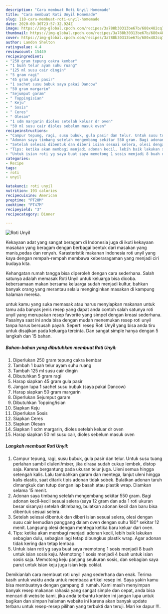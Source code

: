 ```yaml
---
description: "Cara membuat Roti Unyil Homemade"
title: "Cara membuat Roti Unyil Homemade"
slug: 110-cara-membuat-roti-unyil-homemade
date: 2020-09-30T23:57:32.924Z
image: https://img-global.cpcdn.com/recipes/3a788b30313be67b/680x482cq70/roti-unyil-foto-resep-utama.jpg
thumbnail: https://img-global.cpcdn.com/recipes/3a788b30313be67b/680x482cq70/roti-unyil-foto-resep-utama.jpg
cover: https://img-global.cpcdn.com/recipes/3a788b30313be67b/680x482cq70/roti-unyil-foto-resep-utama.jpg
author: Landon Shelton
ratingvalue: 4.4
reviewcount: 15449
recipeingredient:
- "250 gram tepung cakra kembar"
- "1 buah telur ayam suhu ruang"
- "125 ml susu cair dingin"
- "5 gram ragi"
- "45 gram gula pasir"
- "1 sachet susu bubuk saya pakai Dancow"
- "50 gram margarin"
- "Sejumput garam"
- " Toppingisian"
- " Keju"
- " Sosis"
- " Ceres"
- " Olesan"
- "1 sdm margarin dioles setelah keluar dr oven"
- "50 ml susu cair dioles sebelum masuk oven"
recipeinstructions:
- "Campur tepung, ragi, susu bubuk, gula pasir dan telur. Untuk susu tuang perlahan sambil diuleni/mixer, jika dirasa sudah cukup lembek, distop saja. Karena bergantung pada ukuran telur juga. Uleni semua hingga setengah kalis. Lalu tambahkan garam dan mentega, lanjut uleni hingga kalis elastis, saat ditarik tipis adonan tidak sobek. Bulatkan adonan taruh dimangkuk dan tutup dengan lap basah atau plastik wrap. Diamkan selama 15 menit."
- "Adonan saya timbang setelah mengembang sekitar 550 gram. Bagi adonan kecil-kecil sesuai selera (saya 12 gram dan ada 1 roti ukuran besar sisanya) setelah ditimbang, bulatkan adonan kecil dan baru bisa dibentuk sesuai selera."
- "Setelah selesai dibentuk dan diberi isian sesuai selera, olesi dengan susu cair kemudian panggang dalam oven dengan suhu 180° sekitar 12 menit. Langsung olesi dengan mentega ketika baru keluar dari oven."
- "Tips: ketika akan membagi menjadi adonan kecil, lebih baik lakukan sebagian dulu, sebagian lagi tetap dibungkus plastik wrap. Agar adonan tidak kering dan tetap lembap."
- "Untuk isian roti yg saya buat saya memotong 1 sosis menjadi 8 buah untuk isian sosis keju. Memotong 1 sosis menjadi 4 buah untuk isian sosis saja. Memotong keju panjang seukuran sosis, dan sebagian saya parut untuk isian keju juga isian keju coklat."
categories:
- Recipe
tags:
- roti
- unyil

katakunci: roti unyil 
nutrition: 193 calories
recipecuisine: American
preptime: "PT20M"
cooktime: "PT47M"
recipeyield: "3"
recipecategory: Dinner

---
```



![Roti Unyil](https://img-global.cpcdn.com/recipes/3a788b30313be67b/680x482cq70/roti-unyil-foto-resep-utama.jpg)

Kekayaan adat yang sangat beragam di Indonesia juga di ikuti kekayaan masakan yang beragam dengan berbagai bentuk dari masakan yang manis,pedas dan renyah. Karasteristik makanan Indonesia roti unyil yang kaya dengan rempah-rempah membawa keberaragaman yang menjadi ciri budaya kita.


Kehangatan rumah tangga bisa diperoleh dengan cara sederhana. Salah satunya adalah memasak Roti Unyil untuk keluarga bisa dicoba. kebersamaan makan bersama keluarga sudah menjadi kultur, bahkan banyak orang yang merantau selalu menginginkan masakan di kampung halaman mereka.



untuk kamu yang suka memasak atau harus menyiapkan makanan untuk tamu ada banyak jenis resep yang dapat anda contoh salah satunya roti unyil yang merupakan resep favorite yang simpel dengan kreasi sederhana. Pasalnya saat ini anda bisa dengan mudah menemukan resep roti unyil tanpa harus bersusah payah.
Seperti resep Roti Unyil yang bisa anda tiru untuk disajikan pada keluarga tercinta. Dan sangat simple hanya dengan 5 langkah dan 15 bahan.


<!--inarticleads1-->

##### Bahan-bahan yang dibutuhkan membuat Roti Unyil:

1. Diperlukan 250 gram tepung cakra kembar
1. Tambah 1 buah telur ayam suhu ruang
1. Tambah 125 ml susu cair dingin
1. Dibutuhkan 5 gram ragi
1. Harap siapkan 45 gram gula pasir
1. Jangan lupa 1 sachet susu bubuk (saya pakai Dancow)
1. Harap siapkan 50 gram margarin
1. Diperlukan Sejumput garam
1. Dibutuhkan  Topping/isian
1. Siapkan  Keju
1. Diperlukan  Sosis
1. Siapkan  Ceres
1. Siapkan  Olesan
1. Siapkan 1 sdm margarin, dioles setelah keluar dr oven
1. Harap siapkan 50 ml susu cair, dioles sebelum masuk oven




<!--inarticleads2-->

##### Langkah membuat  Roti Unyil:

1. Campur tepung, ragi, susu bubuk, gula pasir dan telur. Untuk susu tuang perlahan sambil diuleni/mixer, jika dirasa sudah cukup lembek, distop saja. Karena bergantung pada ukuran telur juga. Uleni semua hingga setengah kalis. Lalu tambahkan garam dan mentega, lanjut uleni hingga kalis elastis, saat ditarik tipis adonan tidak sobek. Bulatkan adonan taruh dimangkuk dan tutup dengan lap basah atau plastik wrap. Diamkan selama 15 menit.
1. Adonan saya timbang setelah mengembang sekitar 550 gram. Bagi adonan kecil-kecil sesuai selera (saya 12 gram dan ada 1 roti ukuran besar sisanya) setelah ditimbang, bulatkan adonan kecil dan baru bisa dibentuk sesuai selera.
1. Setelah selesai dibentuk dan diberi isian sesuai selera, olesi dengan susu cair kemudian panggang dalam oven dengan suhu 180° sekitar 12 menit. Langsung olesi dengan mentega ketika baru keluar dari oven.
1. Tips: ketika akan membagi menjadi adonan kecil, lebih baik lakukan sebagian dulu, sebagian lagi tetap dibungkus plastik wrap. Agar adonan tidak kering dan tetap lembap.
1. Untuk isian roti yg saya buat saya memotong 1 sosis menjadi 8 buah untuk isian sosis keju. Memotong 1 sosis menjadi 4 buah untuk isian sosis saja. Memotong keju panjang seukuran sosis, dan sebagian saya parut untuk isian keju juga isian keju coklat.




Demikianlah cara membuat roti unyil yang sederhana dan enak. Terima kasih untuk waktu anda untuk membaca artikel resep ini. Saya yakin kamu bisa membuatnya dengan gampang di rumah. Kami masih menyimpan banyak resep makanan rahasia yang sangat simple dan cepat, anda bisa mencari di website kami, jika anda terbantu konten ini jangan lupa untuk bagikan dan simpan halaman website ini karena akan banyak update terbaru untuk resep-resep pilihan yang terbukti dan teruji. Mari ke dapur !!!. 
